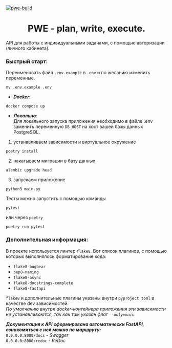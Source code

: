 [![pwe-build](https://github.com/vartmih/PWE/actions/workflows/fastapi-app.yml/badge.svg?branch=develop)](https://github.com/vartmih/PWE/actions/workflows/fastapi-app.yml)
<h1 align="center">PWE - plan, write, execute.</h1>

API для работы с индивидуальными задачами, с помощью авторизации (личного кабинета).

### Быстрый старт:

Переименовать файл `.env.example` в `.env` и по желанию изменить переменные.

```
mv .env.example .env
```

- ***Docker***:

```
docker compose up
```

- ***Локально***:  
  Для локального запуска приложения необходимо в файле .env заменить переменную `DB_HOST` на хост
  вашей базы данных PostgreSQL.

1. устанавливаем зависимости и виртуальное окружение

```
poetry install
```

2. накатываем миграции в базу данных

```
alembic upgrade head
```

3. запускаем приложение

```
python3 main.py
```
Тесты можно запустить с помощью команды
```
pytest
```  
или через `poetry`
```
poetry run pytest
```
### Дополнительная информация:

В проекте используется линтер `flake8`. Вот список плагинов, с помощью которых выполнялось форматирование кода:

- `flake8-bugbear`
- `pep8-naming`
- `flake8-async`
- `flake8-docstrings-complete`
- `flake8-fastapi`

`flake8` и дополнительные плагины указаны внутри `pyproject.toml` в качестве dev зависимостей.  
*По умолчанию внутри docker-контейнера приложения эти зависимости не устанавливаются, так как там указан
флаг `--only=main`.*

***Документация к API сформирована автоматически FastAPI, ознакомиться с ней можно по маршруту:***  
`0.0.0.0:8000/docs` *- Swagger*  
`0.0.0.0:8000/redoc` *- ReDoc*

